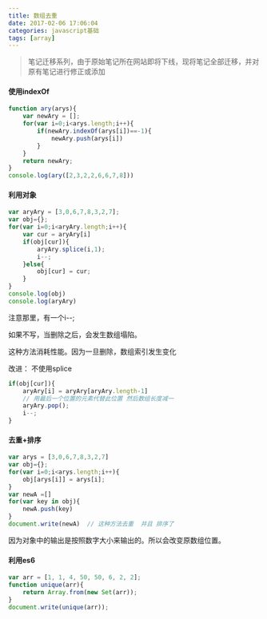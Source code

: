 ```yaml
---
title: 数组去重
date: 2017-02-06 17:06:04
categories: javascript基础
tags: [array]
---
```


> 笔记迁移系列，由于原始笔记所在网站即将下线，现将笔记全部迁移，并对原有笔记进行修正或添加

<!-- More -->

#### 使用indexOf

```js
function ary(arys){
    var newAry = [];
    for(var i=0;i<arys.length;i++){
        if(newAry.indexOf(arys[i])==-1){
            newAry.push(arys[i])
        }
    }
    return newAry;
}
console.log(ary([2,3,2,2,6,6,7,8]))
```

#### 利用对象

```js
var aryAry = [3,0,6,7,8,3,2,7];
var obj={};
for(var i=0;i<aryAry.length;i++){
    var cur = aryAry[i]
    if(obj[cur]){
        aryAry.splice(i,1);
        i--;
    }else{
        obj[cur] = cur;
    }
}
console.log(obj)
console.log(aryAry)
```

注意那里，有一个i--;

如果不写，当删除之后，会发生数组塌陷。

这种方法消耗性能。因为一旦删除，数组索引发生变化

改进： 不使用splice

```js
if(obj[cur]){
    aryAry[i] = aryAry[aryAry.length-1]   
    // 用最后一个位置的元素代替此位置 然后数组长度减一
    aryAry.pop();
    i--;
}
```

#### 去重+排序

```js
var arys = [3,0,6,7,8,3,2,7]
var obj={};
for(var i=0;i<arys.length;i++){
    obj[arys[i]] = arys[i];
}
var newA =[]
for(var key in obj){
    newA.push(key)
}
document.write(newA)  // 这种方法去重  并且 排序了
```

因为对象中的输出是按照数字大小来输出的。所以会改变原数组位置。

#### 利用es6

```js
var arr = [1, 1, 4, 50, 50, 6, 2, 2];
function unique(arr){
    return Array.from(new Set(arr));
}
document.write(unique(arr));
```




